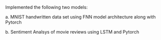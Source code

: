 Implemented the following two models:

a.  MNIST handwritten data set using FNN model architecture along with Pytorch 

b.  Sentiment Analsys of movie reviews using LSTM and Pytorch
